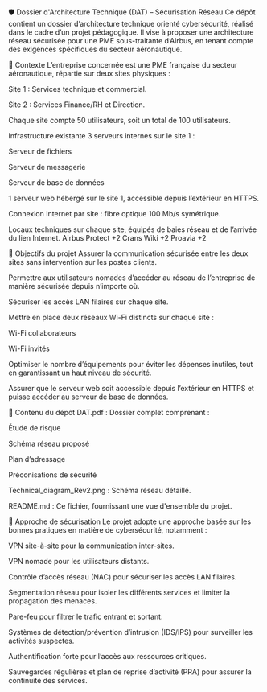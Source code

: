🛡️ Dossier d'Architecture Technique (DAT) – Sécurisation Réseau
Ce dépôt contient un dossier d’architecture technique orienté cybersécurité, réalisé dans le cadre d’un projet pédagogique. Il vise à proposer une architecture réseau sécurisée pour une PME sous-traitante d’Airbus, en tenant compte des exigences spécifiques du secteur aéronautique.

🏢 Contexte
L’entreprise concernée est une PME française du secteur aéronautique, répartie sur deux sites physiques :

Site 1 : Services technique et commercial.

Site 2 : Services Finance/RH et Direction.

Chaque site compte 50 utilisateurs, soit un total de 100 utilisateurs.

Infrastructure existante
3 serveurs internes sur le site 1 :

Serveur de fichiers

Serveur de messagerie

Serveur de base de données

1 serveur web hébergé sur le site 1, accessible depuis l’extérieur en HTTPS.

Connexion Internet par site : fibre optique 100 Mb/s symétrique.

Locaux techniques sur chaque site, équipés de baies réseau et de l’arrivée du lien Internet.
Airbus Protect
+2
Crans Wiki
+2
Proavia
+2

🎯 Objectifs du projet
Assurer la communication sécurisée entre les deux sites sans intervention sur les postes clients.

Permettre aux utilisateurs nomades d’accéder au réseau de l’entreprise de manière sécurisée depuis n’importe où.

Sécuriser les accès LAN filaires sur chaque site.

Mettre en place deux réseaux Wi-Fi distincts sur chaque site :

Wi-Fi collaborateurs

Wi-Fi invités

Optimiser le nombre d’équipements pour éviter les dépenses inutiles, tout en garantissant un haut niveau de sécurité.

Assurer que le serveur web soit accessible depuis l’extérieur en HTTPS et puisse accéder au serveur de base de données.

📄 Contenu du dépôt
DAT.pdf : Dossier complet comprenant :

Étude de risque

Schéma réseau proposé

Plan d’adressage

Préconisations de sécurité

Technical_diagram_Rev2.png : Schéma réseau détaillé.

README.md : Ce fichier, fournissant une vue d'ensemble du projet.

🔐 Approche de sécurisation
Le projet adopte une approche basée sur les bonnes pratiques en matière de cybersécurité, notamment :

VPN site-à-site pour la communication inter-sites.

VPN nomade pour les utilisateurs distants.

Contrôle d’accès réseau (NAC) pour sécuriser les accès LAN filaires.

Segmentation réseau pour isoler les différents services et limiter la propagation des menaces.

Pare-feu pour filtrer le trafic entrant et sortant.

Systèmes de détection/prévention d’intrusion (IDS/IPS) pour surveiller les activités suspectes.

Authentification forte pour l’accès aux ressources critiques.

Sauvegardes régulières et plan de reprise d’activité (PRA) pour assurer la continuité des services.
